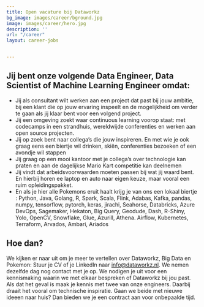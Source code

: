 ```yaml
---
title: Open vacature bij Dataworkz
bg_image: images/career/bground.jpg
image: images/career/hero.jpg
description: ''
url: "/career"
layout: career-jobs


---
```


## Jij bent onze volgende Data Engineer, Data Scientist of Machine Learning Engineer omdat:

* Jij als consultant wilt werken aan een project dat past bij jouw ambitie, bij een klant die op jouw ervaring inspeelt en de mogelijkheid om verder te gaan als jij klaar bent voor een volgend project.
* Jij een omgeving zoekt waar continuous learning voorop staat: met codecamps in een strandhuis, wereldwijde conferenties en werken aan open source projecten.
* Jij op zoek bent naar collega’s die jouw inspireren. En met wie je ook graag eens een biertje wil drinken, skiën, conferenties bezoeken of een avondje wil stappen
* Jij graag op een mooi kantoor met je collega’s over technologie kan praten en aan de dagelijkse Mario Kart competitie kan deelnemen
* Jij vindt dat arbeidsvoorwaarden moeten passen bij wat jij waard bent. En hierbij horen ee laptop en auto naar eigen keuze, maar vooral een ruim opleidingspakket.
* En als je hier alle Pokemons eruit haalt krijg je van ons een lokaal biertje : Python, Java, Golang, R, Spark, Scala, Flink, Adabas, Kafka, pandas, numpy, tensorflow, pytorch, keras, jirachi, Seahorse, Databricks, Azure DevOps, Sagemaker, Hekaton, Big Query, Geodude, Dash, R-Shiny, Yolo, OpenCV, Snowflake, Glue, Azurill, Athena. Airflow, Kubernetes, Terraform, Arvados, Ambari, Ariados

## Hoe dan?

We kijken er naar uit om je meer te vertellen over Dataworkz, Big Data en Pokemon: Stuur je CV of je LinkedIn naar [info@dataworkz.nl](mailto:info@dataworkz.nl). We nemen dezelfde dag nog contact met je op. We nodigen je uit voor een kennismaking waarin we met elkaar bespreken of Dataworkz bij jou past. Als dat het geval is maak je kennis met twee van onze engineers. Daarbij draait het vooral om technische inspiratie. Gaan we beide met nieuwe ideeen naar huis? Dan bieden we je een contract aan voor onbepaalde tijd.
